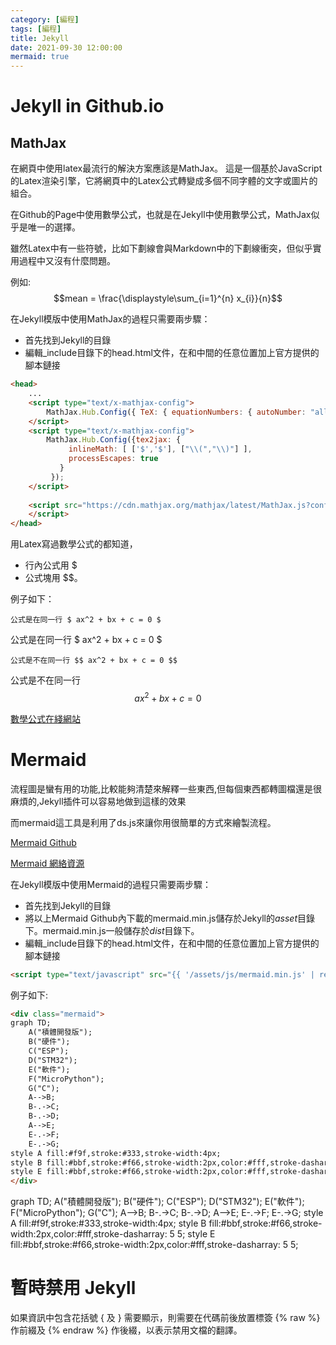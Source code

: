 ```yaml
---
category: [編程]
tags: [編程]
title: Jekyll
date: 2021-09-30 12:00:00
mermaid: true
---
```


# Jekyll in Github.io

## MathJax

在網頁中使用latex最流行的解決方案應該是MathJax。 這是一個基於JavaScript的Latex渲染引擎，它將網頁中的Latex公式轉變成多個不同字體的文字或圖片的組合。

在Github的Page中使用數學公式，也就是在Jekyll中使用數學公式，MathJax似乎是唯一的選擇。

雖然Latex中有一些符號，比如下劃線會與Markdown中的下劃線衝突，但似乎實用過程中又沒有什麼問題。

例如:
$$mean = \frac{\displaystyle\sum_{i=1}^{n} x_{i}}{n}$$

在Jekyll模版中使用MathJax的過程只需要兩步驟：
 - 首先找到Jekyll的目錄
 - 編輯_include目錄下的head.html文件，在<head>和</head>中間的任意位置加上官方提供的腳本鏈接

```html
<head>
	...
	<script type="text/x-mathjax-config"> 
   		MathJax.Hub.Config({ TeX: { equationNumbers: { autoNumber: "all" } } }); 
   	</script>
    <script type="text/x-mathjax-config">
    	MathJax.Hub.Config({tex2jax: {
             inlineMath: [ ['$','$'], ["\\(","\\)"] ],
             processEscapes: true
           }
         });
    </script>
    
    <script src="https://cdn.mathjax.org/mathjax/latest/MathJax.js?config=TeX-AMS-MML_HTMLorMML" type="text/javascript">
    </script>
</head>
```

用Latex寫過數學公式的都知道，
 - 行內公式用 $
 - 公式塊用 $$。
 
例子如下：

```
公式是在同一行 $ ax^2 + bx + c = 0 $
```

公式是在同一行 $ ax^2 + bx + c = 0 $

```
公式是不在同一行 $$ ax^2 + bx + c = 0 $$
```

公式是不在同一行 $$ ax^2 + bx + c = 0 $$

[數學公式在綫網站](https://latex.codecogs.com/legacy/eqneditor/editor.php)

# Mermaid

流程圖是蠻有用的功能,比較能夠清楚來解釋一些東西,但每個東西都轉圖檔還是很麻煩的,Jekyll插件可以容易地做到這樣的效果

而mermaid這工具是利用了ds.js來讓你用很簡單的方式來繪製流程。

[Mermaid Github](https://github.com/mermaid-js/mermaid)

[Mermaid 網絡資源](https://mermaid-js.github.io/mermaid/#/)

在Jekyll模版中使用Mermaid的過程只需要兩步驟：
 - 首先找到Jekyll的目錄
 - 將以上Mermaid Github內下載的mermaid.min.js儲存於Jekyll的*asset*目錄下。mermaid.min.js一般儲存於*dist*目錄下。
 - 編輯_include目錄下的head.html文件，在<head>和</head>中間的任意位置加上官方提供的腳本鏈接

```html
<script type="text/javascript" src="{{ '/assets/js/mermaid.min.js' | relative_url }}"></script>
```

例子如下:

```html
<div class="mermaid">
graph TD;
    A("積體開發版");
    B("硬件");
    C("ESP");
    D("STM32");
    E("軟件");
    F("MicroPython");
    G("C");
    A-->B;
    B-.->C;
    B-.->D;
    A-->E;
    E-.->F;
    E-.->G;
style A fill:#f9f,stroke:#333,stroke-width:4px;
style B fill:#bbf,stroke:#f66,stroke-width:2px,color:#fff,stroke-dasharray: 5 5;
style E fill:#bbf,stroke:#f66,stroke-width:2px,color:#fff,stroke-dasharray: 5 5;
</div>
```

<div class="mermaid">
graph TD;
    A("積體開發版");
    B("硬件");
    C("ESP");
    D("STM32");
    E("軟件");
    F("MicroPython");
    G("C");
    A-->B;
    B-.->C;
    B-.->D;
    A-->E;
    E-.->F;
    E-.->G;
style A fill:#f9f,stroke:#333,stroke-width:4px;
style B fill:#bbf,stroke:#f66,stroke-width:2px,color:#fff,stroke-dasharray: 5 5;
style E fill:#bbf,stroke:#f66,stroke-width:2px,color:#fff,stroke-dasharray: 5 5;
</div>

# 暫時禁用 Jekyll  

如果資訊中包含花括號 { 及 } 需要顯示，則需要在代碼前後放置標簽 &#123;% raw %&#125; 作前綴及 &#123;% endraw %&#125; 作後綴，以表示禁用文檔的翻譯。